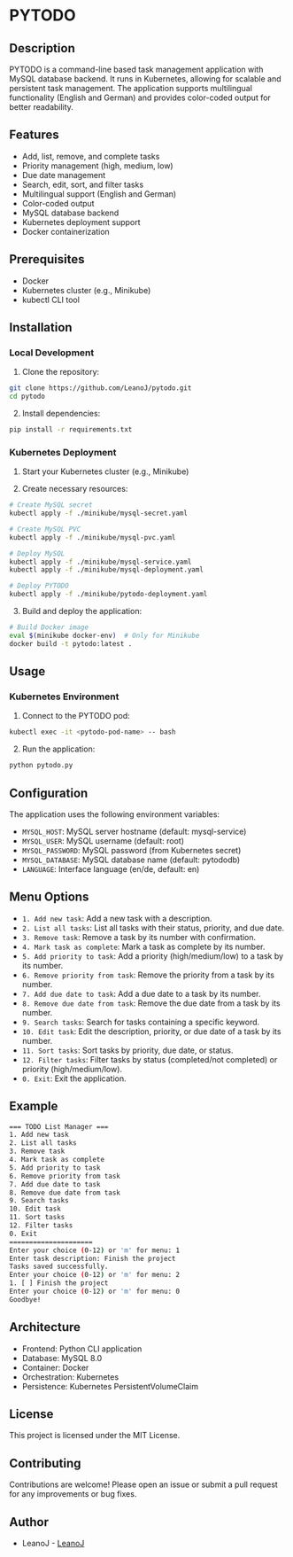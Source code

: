 # PYTODO

## Description
PYTODO is a command-line based task management application with MySQL database backend. It runs in Kubernetes, allowing for scalable and persistent task management. The application supports multilingual functionality (English and German) and provides color-coded output for better readability.

## Features
- Add, list, remove, and complete tasks
- Priority management (high, medium, low)
- Due date management
- Search, edit, sort, and filter tasks
- Multilingual support (English and German)
- Color-coded output
- MySQL database backend
- Kubernetes deployment support
- Docker containerization

## Prerequisites
- Docker
- Kubernetes cluster (e.g., Minikube)
- kubectl CLI tool

## Installation

### Local Development
1. Clone the repository:
```sh
git clone https://github.com/LeanoJ/pytodo.git
cd pytodo
```

2. Install dependencies:
```sh
pip install -r requirements.txt
```

### Kubernetes Deployment
1. Start your Kubernetes cluster (e.g., Minikube)

2. Create necessary resources:
```sh
# Create MySQL secret
kubectl apply -f ./minikube/mysql-secret.yaml

# Create MySQL PVC
kubectl apply -f ./minikube/mysql-pvc.yaml

# Deploy MySQL
kubectl apply -f ./minikube/mysql-service.yaml
kubectl apply -f ./minikube/mysql-deployment.yaml

# Deploy PYTODO
kubectl apply -f ./minikube/pytodo-deployment.yaml
```

3. Build and deploy the application:
```sh
# Build Docker image
eval $(minikube docker-env)  # Only for Minikube
docker build -t pytodo:latest .
```

## Usage

### Kubernetes Environment
1. Connect to the PYTODO pod:
```sh
kubectl exec -it <pytodo-pod-name> -- bash
```

2. Run the application:
```sh
python pytodo.py
```

## Configuration
The application uses the following environment variables:
- `MYSQL_HOST`: MySQL server hostname (default: mysql-service)
- `MYSQL_USER`: MySQL username (default: root)
- `MYSQL_PASSWORD`: MySQL password (from Kubernetes secret)
- `MYSQL_DATABASE`: MySQL database name (default: pytododb)
- `LANGUAGE`: Interface language (en/de, default: en)

## Menu Options
- `1. Add new task`: Add a new task with a description.
- `2. List all tasks`: List all tasks with their status, priority, and due date.
- `3. Remove task`: Remove a task by its number with confirmation.
- `4. Mark task as complete`: Mark a task as complete by its number.
- `5. Add priority to task`: Add a priority (high/medium/low) to a task by its number.
- `6. Remove priority from task`: Remove the priority from a task by its number.
- `7. Add due date to task`: Add a due date to a task by its number.
- `8. Remove due date from task`: Remove the due date from a task by its number.
- `9. Search tasks`: Search for tasks containing a specific keyword.
- `10. Edit task`: Edit the description, priority, or due date of a task by its number.
- `11. Sort tasks`: Sort tasks by priority, due date, or status.
- `12. Filter tasks`: Filter tasks by status (completed/not completed) or priority (high/medium/low).
- `0. Exit`: Exit the application.

## Example
```sh
=== TODO List Manager ===
1. Add new task
2. List all tasks
3. Remove task
4. Mark task as complete
5. Add priority to task
6. Remove priority from task
7. Add due date to task
8. Remove due date from task
9. Search tasks
10. Edit task
11. Sort tasks
12. Filter tasks
0. Exit
=====================
Enter your choice (0-12) or 'm' for menu: 1
Enter task description: Finish the project
Tasks saved successfully.
Enter your choice (0-12) or 'm' for menu: 2
1. [ ] Finish the project
Enter your choice (0-12) or 'm' for menu: 0
Goodbye!
```

## Architecture
- Frontend: Python CLI application
- Database: MySQL 8.0
- Container: Docker
- Orchestration: Kubernetes
- Persistence: Kubernetes PersistentVolumeClaim

## License
This project is licensed under the MIT License.

## Contributing
Contributions are welcome! Please open an issue or submit a pull request for any improvements or bug fixes.

## Author
- LeanoJ - [LeanoJ](https://github.com/LeanoJ)